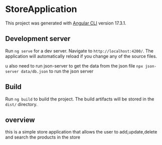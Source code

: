 # StoreApplication

This project was generated with [Angular CLI](https://github.com/angular/angular-cli) version 17.3.1.

## Development server

Run `ng serve` for a dev server. Navigate to `http://localhost:4200/`. The application will automatically reload if you change any of the source files.

u also need to run json-server to get the data from the json file `npx json-server data/db.json` to run the json server

## Build

Run `ng build` to build the project. The build artifacts will be stored in the `dist/` directory.

## overview 

this is a simple store application that allows the user to add,update,delete and search the products in the store 



